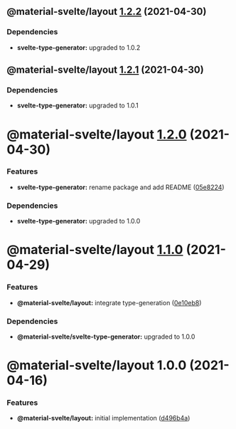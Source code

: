 ## @material-svelte/layout [1.2.2](https://github.com/material-svelte/material-svelte/compare/@material-svelte/layout@1.2.1...@material-svelte/layout@1.2.2) (2021-04-30)





### Dependencies

* **svelte-type-generator:** upgraded to 1.0.2

## @material-svelte/layout [1.2.1](https://github.com/material-svelte/material-svelte/compare/@material-svelte/layout@1.2.0...@material-svelte/layout@1.2.1) (2021-04-30)





### Dependencies

* **svelte-type-generator:** upgraded to 1.0.1

# @material-svelte/layout [1.2.0](https://github.com/material-svelte/material-svelte/compare/@material-svelte/layout@1.1.0...@material-svelte/layout@1.2.0) (2021-04-30)


### Features

* **svelte-type-generator:** rename package and add README ([05e8224](https://github.com/material-svelte/material-svelte/commit/05e8224fa6b1d6ec93c6b82ccf1bf0af3f2dc042))





### Dependencies

* **svelte-type-generator:** upgraded to 1.0.0

# @material-svelte/layout [1.1.0](https://github.com/material-svelte/material-svelte/compare/@material-svelte/layout@1.0.0...@material-svelte/layout@1.1.0) (2021-04-29)


### Features

* **@material-svelte/layout:** integrate type-generation ([0e10eb8](https://github.com/material-svelte/material-svelte/commit/0e10eb8e4f9be8ca7dccfeea75f9459678a1c872))





### Dependencies

* **@material-svelte/svelte-type-generator:** upgraded to 1.0.0

# @material-svelte/layout 1.0.0 (2021-04-16)


### Features

* **@material-svelte/layout:** initial implementation ([d496b4a](https://github.com/material-svelte/material-svelte/commit/d496b4a7d955b8add7ab8ed31eafa9a1555d1e7b))

